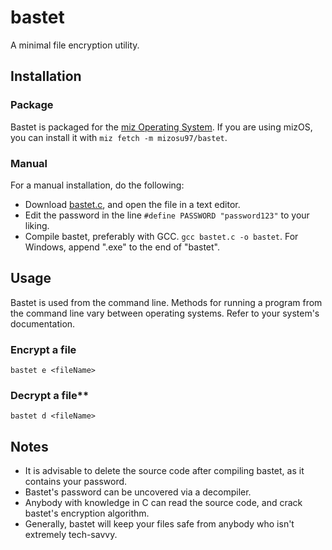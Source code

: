 # bastet
A minimal file encryption utility.

## Installation
### Package
Bastet is packaged for the [miz Operating System](https://entertheduat.org). If you are using mizOS, you can install it with `miz fetch -m mizosu97/bastet`.

### Manual
For a manual installation, do the following:
- Download [bastet.c](https://github.com/Mizosu97/bastet/blob/main/src/bastet), and open the file in a text editor.
- Edit the password in the line `#define PASSWORD "password123"` to your liking.
- Compile bastet, preferably with GCC. `gcc bastet.c -o bastet`. For Windows, append ".exe" to the end of "bastet".

## Usage
Bastet is used from the command line. Methods for running a program from the command line vary between operating systems. Refer to your system's documentation.

### Encrypt a file
`bastet e <fileName>`

### Decrypt a file**
`bastet d <fileName>`

## Notes
- It is advisable to delete the source code after compiling bastet, as it contains your password.
- Bastet's password can be uncovered via a decompiler.
- Anybody with knowledge in C can read the source code, and crack bastet's encryption algorithm.
- Generally, bastet will keep your files safe from anybody who isn't extremely tech-savvy.




